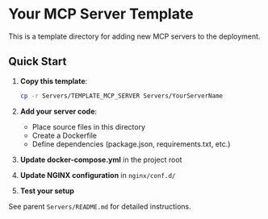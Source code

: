 # Your MCP Server Template

This is a template directory for adding new MCP servers to the deployment.

## Quick Start

1. **Copy this template**:
   ```bash
   cp -r Servers/TEMPLATE_MCP_SERVER Servers/YourServerName
   ```

2. **Add your server code**:
   - Place source files in this directory
   - Create a Dockerfile
   - Define dependencies (package.json, requirements.txt, etc.)

3. **Update docker-compose.yml** in the project root

4. **Update NGINX configuration** in `nginx/conf.d/`

5. **Test your setup**

See parent `Servers/README.md` for detailed instructions.
